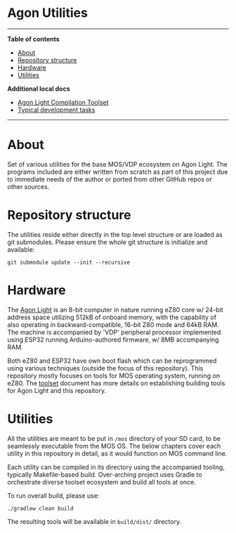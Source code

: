 # Agon Utilities

---
**Table of contents**

- [About](#about)
- [Repository structure](#repository-structure)
- [Hardware](#hardware)
- [Utilities](#utilities)

**Additional local docs**

- [Agon Light Compilation Toolset](docs/toolset)
- [Typical development tasks](docs/development)

---

# About

Set of various utilities for the base MOS/VDP ecosystem on Agon Light.
The programs included are either written from scratch as part of this
project due to immediate needs of the author or ported from other
GitHub repos or other sources.

# Repository structure

The utilities reside either directly in the top level structure or are
loaded as git submodules. Please ensure the whole git structure is
initialize and available:

```
git submodule update --init --recursive
```

# Hardware

The [Agon Light](https://www.thebyteattic.com/p/agon.html) is an 8-bit
computer in nature running eZ80 core w/ 24-bit address space utilizing
512kB of onboard memory, with the capability of also operating in
backward-compatible, 16-bit Z80 mode and 64kB RAM. The machine is
accompanied by 'VDP' peripheral processor implemented using ESP32
running Arduino-authored firmware, w/ 8MB accompanying RAM.

Both eZ80 and ESP32 have own boot flash which can be reprogrammed
using various techniques (outside the focus of this repository). This
repository mostly focuses on tools for MOS operating system, running
on eZ80. The [toolset](docs/toolset) document has more details
on establishing building tools for Agon Light and this repository.

# Utilities

All the utilities are meant to be put in `/mos` directory of your SD card,
to be seamlessly executable from the MOS OS. The below chapters cover each
utility in this repository in detail, as it would function on MOS command line.

Each utility can be compiled in its directory using the accompanied tooling,
typically Makefile-based build. Over-arching project uses Gradle to orchestrate
diverse toolset ecosystem and build all tools at once.

To run overall build, please use:

```
./gradlew clean build
```

The resulting tools will be available in `build/dist/` directory.
